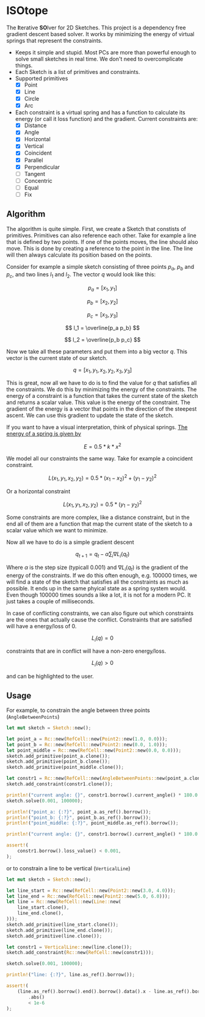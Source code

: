 # ISOtope

The **I**terative **SO**lver for 2D Sketches. This project is a dependency free gradient descent based solver. It works by minimizing the energy of virtual springs that represent the constraints.

- Keeps it simple and stupid. Most PCs are more than powerful enough to solve small sketches in real time. We don't need to overcomplicate things.
- Each Sketch is a list of primitives and constraints.
- Supported primitives
    - [x] Point
    - [x] Line
    - [x] Circle
    - [x] Arc
- Each constraint is a virtual spring and has a function to calculate its energy (or call it loss function) and the gradient. Current constraints are:
    - [x] Distance
    - [x] Angle
    - [x] Horizontal
    - [x] Vertical
    - [x] Coincident
    - [x] Parallel
    - [x] Perpendicular
    - [ ] Tangent
    - [ ] Concentric
    - [ ] Equal
    - [ ] Fix

## Algorithm

The algorithm is quite simple. First, we create a Sketch that constists of primitives. Primitives can also reference each other. Take for example a line that is defined by two points. If one of the points moves, the line should also move. This is done by creating a reference to the point in the line. The line will then always calculate its position based on the points.

Consider for example a simple sketch consisting of three points $p_a$, $p_b$ and $p_c$, and two lines $l_1$ and $l_2$. The vector $q$ would look like this:

$$
p_a = [x_1, y_1]
$$

$$
p_b = [x_2, y_2]
$$

$$
p_c = [x_3, y_3]
$$

$$
l_1 = \overline{p_a p_b}
$$

$$
l_2 = \overline{p_b p_c}
$$

Now we take all these parameters and put them into a big vector $q$. This vector is the current state of our sketch. 

$$
q = [x_1, y_1, x_2, y_2, x_3, y_3]
$$

This is great, now all we have to do is to find the value for $q$ that satisfies all the constraints. We do this by minimizing the energy of the constraints. The energy of a constraint is a function that takes the current state of the sketch and returns a scalar value. This value is the energy of the constraint. The gradient of the energy is a vector that points in the direction of the steepest ascent. We can use this gradient to update the state of the sketch. 

If you want to have a visual interpretation, think of physical springs. [The energy of a spring is given by](https://en.wikipedia.org/wiki/Hooke%27s_law#Spring_energy)

$$
E = 0.5 * k * x^2
$$

We model all our constraints the same way. Take for example a coincident constraint.

$$
L(x_1, y_1, x_2, y_2) = 0.5 * {(x_1 - x_2)^2 + (y_1 - y_2)^2}
$$

Or a horizontal constraint

$$
L(x_1, y_1, x_2, y_2) = 0.5 * (y_1 - y_2)^2
$$

Some constraints are more complex, like a distance constraint, but in the end all of them are a function that map the current state of the sketch to a scalar value which we want to minimize.

Now all we have to do is a simple gradient descent

$$
q_{t+1} = q_t - \alpha \sum_i \nabla L_i(q_t)
$$

Where $\alpha$ is the step size (typicall 0.001) and $\nabla L_i(q_t)$ is the gradient of the energy of the constraints. If we do this often enough, e.g. 100000 times, we will find a state of the sketch that satisfies all the constraints as much as possible. It ends up in the same phyical state as a spring system would. Even though 100000 times sounds a like a lot, it is not for a modern PC. It just takes a couple of milliseconds.

In case of conflicting constraints, we can also figure out which constraints are the ones that actually cause the conflict. Constraints that are satisfied will have a energy/loss of 0.

$$
L_i(q) = 0
$$

constraints that are in conflict will have a non-zero energy/loss.

$$
L_i(q) > 0
$$

and can be highlighted to the user.

## Usage

For example, to constrain the angle between three points (`AngleBetweenPoints`)

```rust
let mut sketch = Sketch::new();

let point_a = Rc::new(RefCell::new(Point2::new(1.0, 0.0)));
let point_b = Rc::new(RefCell::new(Point2::new(0.0, 1.0)));
let point_middle = Rc::new(RefCell::new(Point2::new(0.0, 0.0)));
sketch.add_primitive(point_a.clone());
sketch.add_primitive(point_b.clone());
sketch.add_primitive(point_middle.clone());

let constr1 = Rc::new(RefCell::new(AngleBetweenPoints::new(point_a.clone(), point_b.clone(), point_middle.clone(), std::f64::consts::PI / 4.0)));
sketch.add_constraint(constr1.clone());

println!("current angle: {}", constr1.borrow().current_angle() * 180.0 / std::f64::consts::PI);
sketch.solve(0.001, 100000);

println!("point_a: {:?}", point_a.as_ref().borrow());
println!("point_b: {:?}", point_b.as_ref().borrow());
println!("point_middle: {:?}", point_middle.as_ref().borrow());

println!("current angle: {}", constr1.borrow().current_angle() * 180.0 / std::f64::consts::PI);

assert!(
    constr1.borrow().loss_value() < 0.001,
);

```

or to constrain a line to be vertical (`VerticalLine`)

```rust
let mut sketch = Sketch::new();

let line_start = Rc::new(RefCell::new(Point2::new(3.0, 4.0)));
let line_end = Rc::new(RefCell::new(Point2::new(5.0, 6.0)));
let line = Rc::new(RefCell::new(Line::new(
    line_start.clone(),
    line_end.clone(),
)));
sketch.add_primitive(line_start.clone());
sketch.add_primitive(line_end.clone());
sketch.add_primitive(line.clone());

let constr1 = VerticalLine::new(line.clone());
sketch.add_constraint(Rc::new(RefCell::new(constr1)));

sketch.solve(0.001, 100000);

println!("line: {:?}", line.as_ref().borrow());

assert!(
    (line.as_ref().borrow().end().borrow().data().x - line.as_ref().borrow().start().borrow().data().x)
        .abs()
        < 1e-6
);

```
